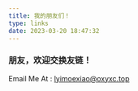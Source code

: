```yaml
---
title: 我的朋友们！
type: links
date: 2023-03-20 18:47:32
---
```


### 朋友，欢迎交换友链！
Email Me At : lyimoexiao@oxyxc.top